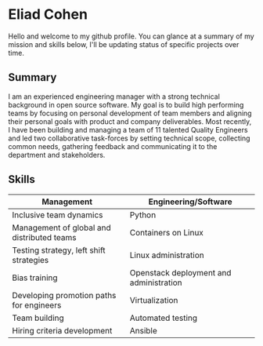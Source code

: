 # Eliad Cohen

Hello and welcome to my github profile.
You can glance at a summary of my mission and skills below, I'll be updating status of specific projects over time.


## Summary
I am an experienced engineering manager with a strong technical background in open source software.
My goal is to build high performing teams by focusing on personal development of team members and aligning their personal goals with product and company deliverables.
Most recently, I have been building and managing a team of 11 talented Quality Engineers and led two collaborative task-forces by setting technical scope, collecting common needs, gathering feedback and communicating it to the department and stakeholders.

## Skills

<div align="center">

| Management | Engineering/Software |
|-------------------|-----------------------------|
| Inclusive team dynamics | Python |
| Management of global and distributed teams | Containers on Linux |
| Testing strategy, left shift strategies | Linux administration |
| Bias training | Openstack deployment and administration |
| Developing promotion paths for engineers | Virtualization |
| Team building | Automated testing |
| Hiring criteria development | Ansible |
</div>


<!--
**EliadCohen/EliadCohen** is a ✨ _special_ ✨ repository because its `README.md` (this file) appears on your GitHub profile.

Here are some ideas to get you started:

- 🔭 I’m currently working on ...
- 🌱 I’m currently learning ...
- 👯 I’m looking to collaborate on ...
- 🤔 I’m looking for help with ...
- 💬 Ask me about ...
- 📫 How to reach me: ...
- 😄 Pronouns: ...
- ⚡ Fun fact: ...
-->
